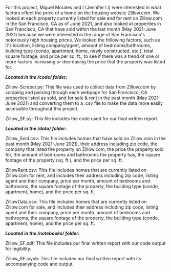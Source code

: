 For this project, Miguel Morales and I (Jennifer Li) were interested in what factors effect the price of a home on the housing website Zillow.com. We looked at each property currently listed for sale and for rent on Zillow.com in the San Francisco, CA as of June 2021, and also looked at properties in San Francisco, CA that have sold within the last month (May 2021-June 2021) because we were interested in the range of San Francisco's notoriously high housing prices. We looked the following factors, such as it's location, listing company/agent, amount of bedrooms/bathrooms, building type (condo, apartment, home, newly constructed, etc.), total square footage, and price per sq. ft., to see if there was a trend of one or more factors increasing or decreasing the price that the property was listed for.

***Located in the /code/ folder:***

Zillow-Scraper.py: This file was used to collect data from Zillow.com by scraping and parsing through each webpage for San Francisco, CA properties listed as sold, and for sale & rent in the past month (May 2021-June 2021) and converting them to a .csv file to make the data more easily accessible throughout this project.

Zillow_SF.py: This file includes the code used for our final written report.

***Located in the /data/ folder:***

Zillow_Sold.csv: This file includes homes that have sold on Zillow.com in the past month (May 2021-June 2021), their address including zip code, the company that listed the property on Zillow.com, the price the property sold for, the amount of bedrooms and bathrooms the property has, the square footage of the property (sq. ft.), and the price per sq. ft.

ZillowRent.csv: This file includes homes that are currently listed on Zillow.com for rent, and includes their address including zip code, listing agent and their company, price per month, amount of bedrooms and bathrooms, the square footage of the property, the building type (condo, apartment, home), and the price per sq. ft.

ZillowData.csv: This file includes homes that are currently listed on Zillow.com for sale, and includes their address including zip code, listing agent and their company, price per month, amount of bedrooms and bathrooms, the square footage of the property, the building type (condo, apartment, home), and the price per sq. ft.

***Located in the /notebooks/ folder:***

Zillow_SF.pdf: This file includes our final written report with our code output for legibility.

Zillow_SF.ipynb: This file includes our final written report with its accompanying code and output.

